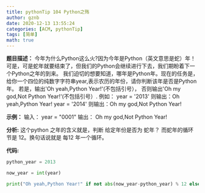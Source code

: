 ```yaml
---
title: pythonTip 104 Python之殇
author: gznb
date: 2020-12-13 13:55:24
categories: [ACM, pythonTip]
tags: [简单]
math: true
---
```


**题目描述：**
今年为什么Python这么火?因为今年是Python（英文意思是蛇）年！可是，可是蛇年就要结束了，但我们的Python会继续进行下去，我们期盼着下一个Python之年的到来。
我们迫切的想要知道，哪年是Python年。现在的任务是，给你一个四位的纯数字字符串year,表示农历的年份，请你判断该年是否是Python年。
若是，输出'Oh yeah,Python Year!'(不包括引号），
否则输出'Oh my god,Not Python Year!'(不包括引号）.
例如：
year = '2013'
则输出：Oh yeah,Python Year!
year = '2014'
则输出：Oh my god,Not Python Year!

**示例：**
输入：
year = "0001"
输出：
Oh my god,Not Python Year!



**分析:**
这个python 之年的含义就是，判断 给定年份是否为  蛇年？ 而蛇年的循环节是 12。换句话说就是 每12 年一个循环。



**代码:**
```python
python_year = 2013

now_year = int(year)

print("Oh yeah,Python Year!" if not abs(now_year-python_year) % 12 else "Oh my god,Not Python Year!")
```
